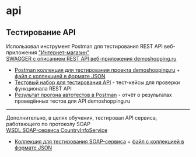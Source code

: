 # api
## Тестирование API
Использовал инструмент Postman для тестирования REST API веб-приложения ["Интернет-магазин"](https://demoshopping.ru/)  
[SWAGGER с описанием REST API веб-приложения demoshopping.ru](https://qa.demoshopping.ru/api-docs/)
 - [Postman коллекция для тестирования проекта demoshopping.ru](https://www.postman.com/galactic-trinity-675719/workspace/demoshopping/collection/19886596-8703a4be-d5a0-444e-8efc-5d0694a920e6?action=share&creator=19886596&active-environment=19886596-224143ea-8b1e-49d6-b66d-abbb888d613d) + [файл с коллекцией в формате JSON]()
 - [Тестовый набор для тестирования API](https://github.com/user-attachments/files/17101794/G8-2024-09-23.pdf) - тест-кейсы для проверки функционала REST API
 - [Результат прогона автотестов в Postman](https://github.com/user-attachments/files/17091209/DemoShopping.postman_test_run.json) - отчёт о результатах проведённых тестов для API demoshopping.ru
 ---
 Дополнительно, в целях обучения, тестировал API сервиса, работающего по протоколу SOAP  
 [WSDL SOAP-сервиса CountryInfoService](http://webservices.oorsprong.org/websamples.countryinfo/CountryInfoService.wso?WSDL)
 - [Коллекция для тестирования SOAP-сервиса](https://www.postman.com/galactic-trinity-675719/workspace/soap/collection/19886596-303f7655-58b7-4afe-b898-e2a726ec3663?action=share&creator=19886596) + [файл с коллекцией в формате JSON]()




